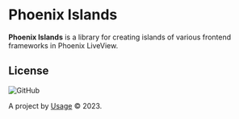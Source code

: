 # Phoenix Islands

**Phoenix Islands** is a library for creating islands of various frontend frameworks in Phoenix LiveView.

## License

![GitHub](https://img.shields.io/github/license/phoenix-islands/phoenix-islands-js)

A project by [Usage](https://www.usage.so) &copy; 2023.

